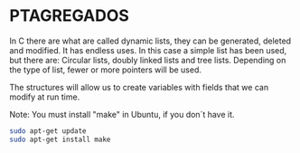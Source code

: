 <h1>PTAGREGADOS</h1>

In C there are what are called dynamic lists, they can be generated, deleted and modified. 
It has endless uses. In this case a simple list has been used, but there are: Circular lists, doubly linked lists and tree lists. Depending on the type of list, fewer or more pointers will be used.

The structures will allow us to create variables with fields that we can modify at run time.

Note: You must install "make" in Ubuntu, if you don´t have it.

```bash
sudo apt-get update
sudo apt-get install make

